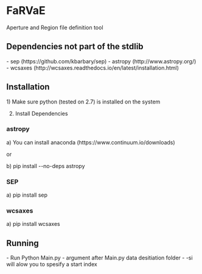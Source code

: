 # FaRVaE
Aperture and Region file definition tool

<h2>Dependencies not part of the stdlib</h2>
- sep (https://github.com/kbarbary/sep)
- astropy (http://www.astropy.org/)
- wcsaxes (http://wcsaxes.readthedocs.io/en/latest/installation.html)

<h2>Installation</h2>
1) Make sure python (tested on 2.7) is installed on the system

2) Install Dependencies
<h3>astropy</h3>
  a) You can install anaconda (https://www.continuum.io/downloads)
  
  or
  
  b) pip install --no-deps astropy
<h3>SEP</h3>
  a) pip install sep
<h3>wcsaxes</h3>
  a) pip install wcsaxes

<h2>Running</h2>
- Run Python Main.py
- argument after Main.py data desitiation folder
- -si will alow you to spesify a start index

